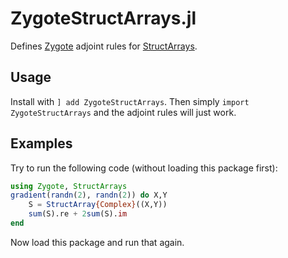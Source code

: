 # ZygoteStructArrays.jl

Defines [Zygote](https://github.com/FluxML/Zygote.jl) adjoint rules for [StructArrays](https://github.com/JuliaArrays/StructArrays.jl).

## Usage

Install with `] add ZygoteStructArrays`. Then simply `import ZygoteStructArrays` and the adjoint rules will just work.

## Examples

Try to run the following code (without loading this package first):

```julia
using Zygote, StructArrays
gradient(randn(2), randn(2)) do X,Y
    S = StructArray{Complex}((X,Y))
    sum(S).re + 2sum(S).im
end
```

Now load this package and run that again.
